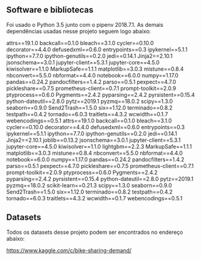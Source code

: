 ## Software e bibliotecas

Foi usado o Python 3.5 junto com o pipenv 2018.7.1. As demais dependências usadas nesse projeto seguem logo abaixo: 

attrs==19.1.0
backcall==0.1.0
bleach==3.1.0
cycler==0.10.0
decorator==4.4.0
defusedxml==0.6.0
entrypoints==0.3
ipykernel==5.1.1
ipython==7.7.0
ipython-genutils==0.2.0
jedi==0.14.1
Jinja2==2.10.1
jsonschema==3.0.1
jupyter-client==5.3.1
jupyter-core==4.5.0
kiwisolver==1.1.0
MarkupSafe==1.1.1
matplotlib==3.0.3
mistune==0.8.4
nbconvert==5.5.0
nbformat==4.4.0
notebook==6.0.0
numpy==1.17.0
pandas==0.24.2
pandocfilters==1.4.2
parso==0.5.1
pexpect==4.7.0
pickleshare==0.7.5
prometheus-client==0.7.1
prompt-toolkit==2.0.9
ptyprocess==0.6.0
Pygments==2.4.2
pyparsing==2.4.2
pyrsistent==0.15.4
python-dateutil==2.8.0
pytz==2019.1
pyzmq==18.0.2
scipy==1.3.0
seaborn==0.9.0
Send2Trash==1.5.0
six==1.12.0
terminado==0.8.2
testpath==0.4.2
tornado==6.0.3
traitlets==4.3.2
wcwidth==0.1.7
webencodings==0.5.1
attrs==19.1.0
backcall==0.1.0
bleach==3.1.0
cycler==0.10.0
decorator==4.4.0
defusedxml==0.6.0
entrypoints==0.3
ipykernel==5.1.1
ipython==7.7.0
ipython-genutils==0.2.0
jedi==0.14.1
Jinja2==2.10.1
joblib==0.13.2
jsonschema==3.0.1
jupyter-client==5.3.1
jupyter-core==4.5.0
kiwisolver==1.1.0
lightgbm==2.2.3
MarkupSafe==1.1.1
matplotlib==3.0.3
mistune==0.8.4
nbconvert==5.5.0
nbformat==4.4.0
notebook==6.0.0
numpy==1.17.0
pandas==0.24.2
pandocfilters==1.4.2
parso==0.5.1
pexpect==4.7.0
pickleshare==0.7.5
prometheus-client==0.7.1
prompt-toolkit==2.0.9
ptyprocess==0.6.0
Pygments==2.4.2
pyparsing==2.4.2
pyrsistent==0.15.4
python-dateutil==2.8.0
pytz==2019.1
pyzmq==18.0.2
scikit-learn==0.21.3
scipy==1.3.0
seaborn==0.9.0
Send2Trash==1.5.0
six==1.12.0
terminado==0.8.2
testpath==0.4.2
tornado==6.0.3
traitlets==4.3.2
wcwidth==0.1.7
webencodings==0.5.1

## Datasets

Todos os datasets desse projeto podem ser encontrados no endereço abaixo:

https://www.kaggle.com/c/bike-sharing-demand/
